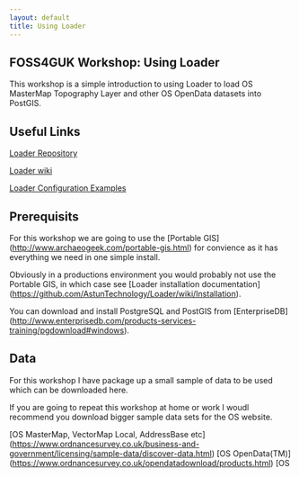 ```yaml
--- 
layout: default
title: Using Loader
--- 
```


## FOSS4GUK Workshop: Using Loader ##
This workshop is a simple introduction to using Loader to load OS MasterMap Topography Layer and other OS OpenData datasets into PostGIS.

## Useful Links ##
[Loader Repository](https://github.com/AstunTechnology/Loader)

[Loader wiki](https://github.com/AstunTechnology/Loader/wiki)

[Loader Configuration Examples](https://github.com/AstunTechnology/Loader/wiki/Configuration-examples)


## Prerequisits ##
For this workshop we are going to use the [Portable GIS] (http://www.archaeogeek.com/portable-gis.html) for convience as it has everything we need in one simple install.

Obviously in a productions environment you would probably not use the Portable GIS, in which case see [Loader installation documentation] (https://github.com/AstunTechnology/Loader/wiki/Installation).

You can download and install PostgreSQL and PostGIS from [EnterpriseDB] (http://www.enterprisedb.com/products-services-training/pgdownload#windows).

## Data ##
For this workshop I have package up a small sample of data to be used which can be downloaded here.

If you are going to repeat this workshop at home or work I woudl recommend you download bigger sample data sets for the OS website.

[OS MasterMap, VectorMap Local, AddressBase etc] (https://www.ordnancesurvey.co.uk/business-and-government/licensing/sample-data/discover-data.html)
[OS OpenData(TM)] (https://www.ordnancesurvey.co.uk/opendatadownload/products.html)
[OS


